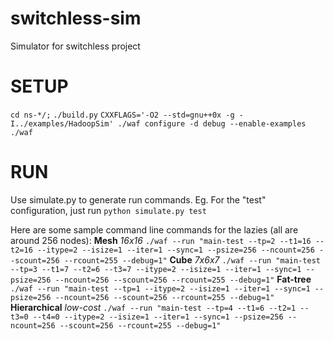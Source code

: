switchless-sim
==============
Simulator for switchless project

SETUP
=====
`cd ns-*/;`
`./build.py`
`CXXFLAGS='-O2 --std=gnu++0x -g -I../examples/HadoopSim' ./waf configure -d debug --enable-examples`
`./waf`

RUN
===
Use simulate.py to generate run commands.
Eg. For the "test" configuration, just run
`python simulate.py test`

Here are some sample command line commands for the lazies (all are around 256 nodes):
**Mesh** *16x16*
`./waf --run "main-test --tp=2 --t1=16 --t2=16 --itype=2 --isize=1 --iter=1 --sync=1 --psize=256 --ncount=256 --scount=256 --rcount=255 --debug=1"`
**Cube** *7x6x7*
`./waf --run "main-test --tp=3 --t1=7 --t2=6 --t3=7 --itype=2 --isize=1 --iter=1 --sync=1 --psize=256 --ncount=256 --scount=256 --rcount=255 --debug=1"`
**Fat-tree**
`./waf --run "main-test --tp=1 --itype=2 --isize=1 --iter=1 --sync=1 --psize=256 --ncount=256 --scount=256 --rcount=255 --debug=1"`
**Hierarchical** *low-cost*
`./waf --run "main-test --tp=4 --t1=6 --t2=1 --t3=0 --t4=0 --itype=2 --isize=1 --iter=1 --sync=1 --psize=256 --ncount=256 --scount=256 --rcount=255 --debug=1"`
